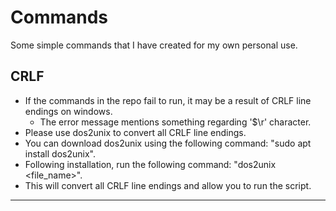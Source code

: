 # Commands

Some simple commands that I have created for my own personal use.

## CRLF
* If the commands in the repo fail to run, it may be a result of CRLF line endings on windows. 
    * The error message mentions something regarding '$\r' character.
* Please use dos2unix to convert all CRLF line endings.
* You can download dos2unix using the following command: "sudo apt install dos2unix".
* Following installation, run the following command: "dos2unix <file_name>".
* This will convert all CRLF line endings and allow you to run the script.
---